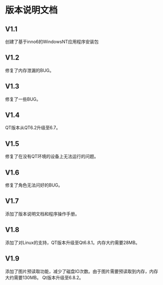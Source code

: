 # 版本说明文档

## V1.1

创建了基于inno6的WindowsNT应用程序安装包

## V1.2

修复了内存泄漏的BUG。

## V1.3

修复了一些BUG。

## V1.4

QT版本从QT6.2升级至6.7。

## V1.5

修复了在没有QT环境的设备上无法运行的问题。

## V1.6

修复了角色无法问好的BUG。

## V1.7

添加了版本说明文档和程序操作手册。

## V1.8

添加了对Linux的支持，QT版本升级至Qt6.8.1。内存大约需要28MB。

## V1.9

添加了图片预读取功能，减少了磁盘IO次数。由于图片需要预读取到内存，内存大约需要130MB。
Qt版本升级至6.8.2。
